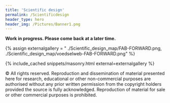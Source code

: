```yaml
---
title: 'Scientific design'
permalink: /Scientificdesign
header_type: hero
header_img: /Pictures/Banner1.png
---
```


**Work in progress. Please come back at a later time.**

{% assign externalgallery = "
./Scientific_design_map/FAB-FORWARD.png,
./Scientific_design_map/voedselweb-FAB-FORWARD.png" %}

{% include_cached snippets/masonry.html external=externalgallery %}

&copy; All rights reserved. Reproduction and dissemination of material presented here for research, educational or other non-commercial purposes are authorised without any prior written permission from the copyright holders provided the source is fully acknowledged. Reproduction of material for sale or other commercial purposes is prohibited.

